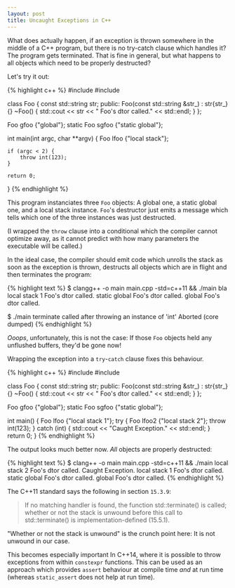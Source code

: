 ```yaml
---
layout: post
title: Uncaught Exceptions in C++
---
```


What does actually happen, if an exception is thrown somewhere in the middle of a C++ program, but there is no try-catch clause which handles it?
The program gets terminated. 
That is fine in general, but what happens to all objects which need to be properly destructed?

Let's try it out:

{% highlight c++ %}
#include <iostream>
#include <string>

class Foo
{
    const std::string str;
public:
    Foo(const std::string &str_) : str{str_} {}
    ~Foo() { std::cout << str << " Foo's dtor called." << std::endl; }
};

Foo gfoo {"global"};
static Foo sgfoo {"static global"};

int main(int argc, char **argv)
{
    Foo lfoo {"local stack"};

    if (argc < 2) {
        throw int(123);
    }

    return 0;
}
{% endhighlight %}

This program instanciates three `Foo` objects: A global one, a static global one, and a local stack instance.
`Foo`'s destructor just emits a message which tells which one of the three instances was just destructed.

(I wrapped the `throw` clause into a conditional which the compiler cannot optimize away, as it cannot predict with how many parameters the executable will be called.)

In the ideal case, the compiler should emit code which unrolls the stack as soon as the exception is thrown, destructs all objects which are in flight and then terminates the program:

{% highlight text %}
$ clangg++ -o main main.cpp -std=c++11 && ./main bla
local stack 1 Foo's dtor called.
static global Foo's dtor called.
global Foo's dtor called.

$ ./main
terminate called after throwing an instance of 'int'
Aborted (core dumped)
{% endhighlight %}

*Ooops*, unfortunately, this is not the case:
If those `Foo` objects held any unflushed buffers, they'd be gone now!

Wrapping the exception into a `try`-`catch` clause fixes this behaviour.

{% highlight c++ %}
#include <iostream>
#include <string>

class Foo
{
    const std::string str;
public:
    Foo(const std::string &str_) : str{str_} {}
    ~Foo() { std::cout << str << " Foo's dtor called." << std::endl; }
};

Foo gfoo {"global"};
static Foo sgfoo {"static global"};

int main()
{
    Foo lfoo {"local stack 1"};
    try {
        Foo lfoo2 {"local stack 2"};
        throw int(123);
    } catch (int) {
        std::cout << "Caught Exception." << std::endl;
    }
    return 0;
}
{% endhighlight %}

The output looks much better now. 
*All* objects are properly destructed:

{% highlight text %}
$ clang++ -o main main.cpp -std=c++11 && ./main
local stack 2 Foo's dtor called.
Caught Exception.
local stack 1 Foo's dtor called.
static global Foo's dtor called.
global Foo's dtor called.
{% endhighlight %}

The C++11 standard says the following in section `15.3.9`:

> If no matching handler is found, the function std::terminate() is called; whether or not the stack is unwound before this call to std::terminate() is implementation-defined (15.5.1).

"Whether or not the stack is unwound" is the crunch point here: It is not unwound in our case.

This becomes especially important In C++14, where it is possible to throw exceptions from within `constexpr` functions. 
This can be used as an approach which provides `assert` behaviour at compile time *and* at run time (whereas `static_assert` does not help at run time).


